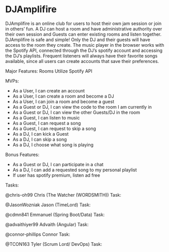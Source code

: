 # DJAmplifire


DJAmplifire is an online club for users to host their own jam session or join in others’ fun. A DJ can host a room and have administrative authority over their own session and Guests can enter existing rooms and listen together. DJAmplifire is safe and simple! Only the DJ and their guests will have access to the room they create. The music player in the browser works with the Spotify API, connected through the DJ’s spotify account and accessing the DJ’s playlists. Frequent listeners will always have their favorite songs available, since all users can create accounts that save their preferences. 

 	
Major Features:
Rooms
Utilize Spotify API

MVPs:
 - As a User, I can create an account
 - As a User, I can create a room and become a DJ
 - As a User, I can join a room and become a guest
 - As a Guest or DJ, I can view the code to the room I am currently in
 - As a Guest or DJ, I can view the other Guests/DJ in the room
 - As a Guest, I can listen to music
 - As a Guest, I can request a song
 - As a Guest, I can request to skip a song
 - As a DJ, I can kick a Guest
 - As a DJ, I can skip a song
 - As a DJ, I choose what song is playing

Bonus Features:
 - As a Guest or DJ, I can participate in a chat
 - As a DJ, I can add a requested song to my personal playlist
 - If user has spotify premium, listen ad free


Tasks:

@chris-oh99 Chris (The Watcher (WORDSMITH)) Task:

@JasonWozniak Jason (TimeLord) Task:

@cdmn841 Emmanuel (Spring Boot/Data) Task:

@advaithiyer99 Advaith (Angular) Task:

@connor-phillips Connor Task:

@TCON163 Tyler (Scrum Lord/ DevOps) Task:
